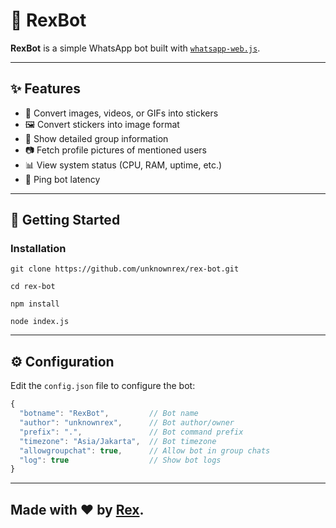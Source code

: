 # 🤖 RexBot

**RexBot** is a simple WhatsApp bot built with [`whatsapp-web.js`](https://github.com/pedroslopez/whatsapp-web.js).

---

## ✨ Features

- 💟 Convert images, videos, or GIFs into stickers
- 🖼️ Convert stickers into image format
- 👥 Show detailed group information
- 📷 Fetch profile pictures of mentioned users
- 📊 View system status (CPU, RAM, uptime, etc.)
- 🏓 Ping bot latency

---

## 🚀 Getting Started

### Installation

```
git clone https://github.com/unknownrex/rex-bot.git

cd rex-bot

npm install

node index.js
```

---

## ⚙️ Configuration
Edit the `config.json` file to configure the bot:
```javascript
{
  "botname": "RexBot",         // Bot name
  "author": "unknownrex",      // Bot author/owner
  "prefix": ".",               // Bot command prefix
  "timezone": "Asia/Jakarta",  // Bot timezone
  "allowgroupchat": true,      // Allow bot in group chats
  "log": true                  // Show bot logs
}
```

---

## Made with ❤️ by [Rex](https://github.com/unknownrex).

